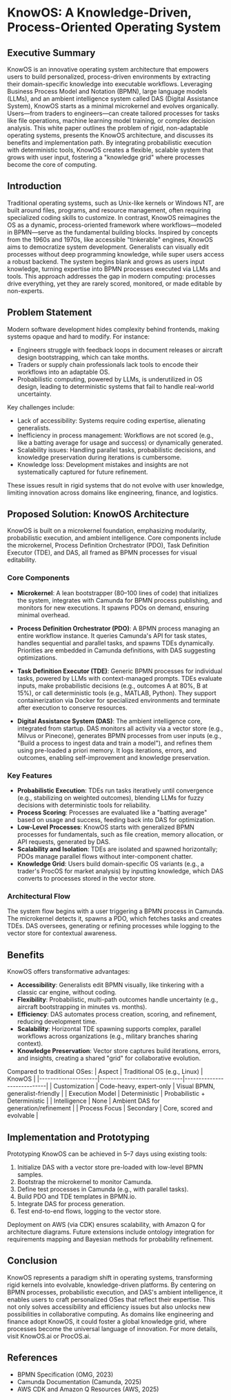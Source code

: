 # KnowOS: A Knowledge-Driven, Process-Oriented Operating System

## Executive Summary

KnowOS is an innovative operating system architecture that empowers users to build personalized, process-driven environments by extracting their domain-specific knowledge into executable workflows. Leveraging Business Process Model and Notation (BPMN), large language models (LLMs), and an ambient intelligence system called DAS (Digital Assistance System), KnowOS starts as a minimal microkernel and evolves organically. Users—from traders to engineers—can create tailored processes for tasks like file operations, machine learning model training, or complex decision analysis. This white paper outlines the problem of rigid, non-adaptable operating systems, presents the KnowOS architecture, and discusses its benefits and implementation path. By integrating probabilistic execution with deterministic tools, KnowOS creates a flexible, scalable system that grows with user input, fostering a "knowledge grid" where processes become the core of computing.

## Introduction

Traditional operating systems, such as Unix-like kernels or Windows NT, are built around files, programs, and resource management, often requiring specialized coding skills to customize. In contrast, KnowOS reimagines the OS as a dynamic, process-oriented framework where workflows—modeled in BPMN—serve as the fundamental building blocks. Inspired by concepts from the 1960s and 1970s, like accessible "tinkerable" engines, KnowOS aims to democratize system development. Generalists can visually edit processes without deep programming knowledge, while super users access a robust backend. The system begins blank and grows as users input knowledge, turning expertise into BPMN processes executed via LLMs and tools. This approach addresses the gap in modern computing: processes drive everything, yet they are rarely scored, monitored, or made editable by non-experts.

## Problem Statement

Modern software development hides complexity behind frontends, making systems opaque and hard to modify. For instance:
- Engineers struggle with feedback loops in document releases or aircraft design bootstrapping, which can take months.
- Traders or supply chain professionals lack tools to encode their workflows into an adaptable OS.
- Probabilistic computing, powered by LLMs, is underutilized in OS design, leading to deterministic systems that fail to handle real-world uncertainty.

Key challenges include:
- Lack of accessibility: Systems require coding expertise, alienating generalists.
- Inefficiency in process management: Workflows are not scored (e.g., like a batting average for usage and success) or dynamically generated.
- Scalability issues: Handling parallel tasks, probabilistic decisions, and knowledge preservation during iterations is cumbersome.
- Knowledge loss: Development mistakes and insights are not systematically captured for future refinement.

These issues result in rigid systems that do not evolve with user knowledge, limiting innovation across domains like engineering, finance, and logistics.

## Proposed Solution: KnowOS Architecture

KnowOS is built on a microkernel foundation, emphasizing modularity, probabilistic execution, and ambient intelligence. Core components include the microkernel, Process Definition Orchestrator (PDO), Task Definition Executor (TDE), and DAS, all framed as BPMN processes for visual editability.

### Core Components

- **Microkernel**: A lean bootstrapper (80–100 lines of code) that initializes the system, integrates with Camunda for BPMN process publishing, and monitors for new executions. It spawns PDOs on demand, ensuring minimal overhead.

- **Process Definition Orchestrator (PDO)**: A BPMN process managing an entire workflow instance. It queries Camunda's API for task states, handles sequential and parallel tasks, and spawns TDEs dynamically. Priorities are embedded in Camunda definitions, with DAS suggesting optimizations.

- **Task Definition Executor (TDE)**: Generic BPMN processes for individual tasks, powered by LLMs with context-managed prompts. TDEs evaluate inputs, make probabilistic decisions (e.g., outcomes A at 80%, B at 15%), or call deterministic tools (e.g., MATLAB, Python). They support containerization via Docker for specialized environments and terminate after execution to conserve resources.

- **Digital Assistance System (DAS)**: The ambient intelligence core, integrated from startup. DAS monitors all activity via a vector store (e.g., Milvus or Pinecone), generates BPMN processes from user inputs (e.g., "Build a process to ingest data and train a model"), and refines them using pre-loaded a priori memory. It logs iterations, errors, and outcomes, enabling self-improvement and knowledge preservation.

### Key Features

- **Probabilistic Execution**: TDEs run tasks iteratively until convergence (e.g., stabilizing on weighted outcomes), blending LLMs for fuzzy decisions with deterministic tools for reliability.
- **Process Scoring**: Processes are evaluated like a "batting average" based on usage and success, feeding back into DAS for optimization.
- **Low-Level Processes**: KnowOS starts with generalized BPMN processes for fundamentals, such as file creation, memory allocation, or API requests, generated by DAS.
- **Scalability and Isolation**: TDEs are isolated and spawned horizontally; PDOs manage parallel flows without inter-component chatter.
- **Knowledge Grid**: Users build domain-specific OS variants (e.g., a trader's ProcOS for market analysis) by inputting knowledge, which DAS converts to processes stored in the vector store.

### Architectural Flow

The system flow begins with a user triggering a BPMN process in Camunda. The microkernel detects it, spawns a PDO, which fetches tasks and creates TDEs. DAS oversees, generating or refining processes while logging to the vector store for contextual awareness.

## Benefits

KnowOS offers transformative advantages:
- **Accessibility**: Generalists edit BPMN visually, like tinkering with a classic car engine, without coding.
- **Flexibility**: Probabilistic, multi-path outcomes handle uncertainty (e.g., aircraft bootstrapping in minutes vs. months).
- **Efficiency**: DAS automates process creation, scoring, and refinement, reducing development time.
- **Scalability**: Horizontal TDE spawning supports complex, parallel workflows across organizations (e.g., military branches sharing context).
- **Knowledge Preservation**: Vector store captures build iterations, errors, and insights, creating a shared "grid" for collaborative evolution.

Compared to traditional OSes:
| Aspect              | Traditional OS (e.g., Linux) | KnowOS                     |
|---------------------|------------------------------|----------------------------|
| Customization       | Code-heavy, expert-only     | Visual BPMN, generalist-friendly |
| Execution Model     | Deterministic               | Probabilistic + Deterministic |
| Intelligence        | None                        | Ambient DAS for generation/refinement |
| Process Focus       | Secondary                   | Core, scored and evolvable |

## Implementation and Prototyping

Prototyping KnowOS can be achieved in 5–7 days using existing tools:
1. Initialize DAS with a vector store pre-loaded with low-level BPMN samples.
2. Bootstrap the microkernel to monitor Camunda.
3. Define test processes in Camunda (e.g., with parallel tasks).
4. Build PDO and TDE templates in BPMN.io.
5. Integrate DAS for process generation.
6. Test end-to-end flows, logging to the vector store.

Deployment on AWS (via CDK) ensures scalability, with Amazon Q for architecture diagrams. Future extensions include ontology integration for requirements mapping and Bayesian methods for probability refinement.

## Conclusion

KnowOS represents a paradigm shift in operating systems, transforming rigid kernels into evolvable, knowledge-driven platforms. By centering on BPMN processes, probabilistic execution, and DAS's ambient intelligence, it enables users to craft personalized OSes that reflect their expertise. This not only solves accessibility and efficiency issues but also unlocks new possibilities in collaborative computing. As domains like engineering and finance adopt KnowOS, it could foster a global knowledge grid, where processes become the universal language of innovation. For more details, visit KnowOS.ai or ProcOS.ai.

## References

- BPMN Specification (OMG, 2023)
- Camunda Documentation (Camunda, 2025)
- AWS CDK and Amazon Q Resources (AWS, 2025)